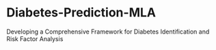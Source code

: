 # Diabetes-Prediction-MLA
Developing a Comprehensive Framework for Diabetes Identification and Risk Factor Analysis
